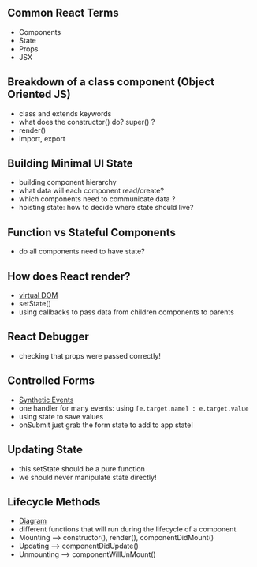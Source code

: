 ## Common React Terms
- Components
- State
- Props
- JSX

## Breakdown of a class component (Object Oriented JS)
- class and extends keywords
- what does the constructor() do? super() ? 
- render()
- import, export

## Building Minimal UI State
- building component hierarchy
- what data will each component read/create? 
- which components need to communicate data ? 
- hoisting state: how to decide where state should live? 

## Function vs Stateful Components
- do all components need to have state? 

## How does React render? 
 - [virtual DOM](https://reactjs.org/docs/faq-internals.html)
 - setState()
 - using callbacks to pass data from children components to parents

 ## React Debugger
 - checking that props were passed correctly!

 ## Controlled Forms
 - [Synthetic Events](https://reactjs.org/docs/events.html#keyboard-events)
 - one handler for many events: using `[e.target.name] : e.target.value `
 - using state to save values 
 - onSubmit just grab the form state to add to app state! 

## Updating State
- this.setState should be a pure function
- we should never manipulate state directly!

## Lifecycle Methods 
- [Diagram](http://projects.wojtekmaj.pl/react-lifecycle-methods-diagram/)
- different functions that will run during the lifecycle of a component
- Mounting --> constructor(), render(), componentDidMount()
- Updating --> componentDidUpdate()
- Unmounting --> componentWillUnMount()